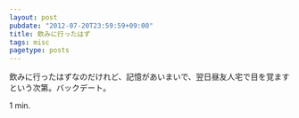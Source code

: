 ```yaml
---
layout: post
pubdate: "2012-07-20T23:59:59+09:00"
title: 飲みに行ったはず
tags: misc
pagetype: posts
---
```

飲みに行ったはずなのだけれど、記憶があいまいで、翌日昼友人宅で目を覚ますという次第。バックデート。

1 min.
